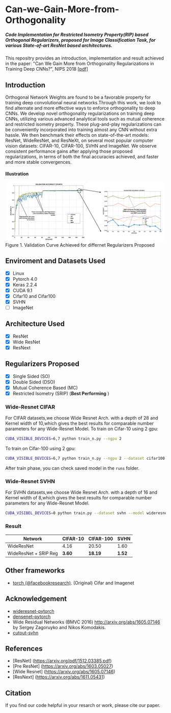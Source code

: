 # Can-we-Gain-More-from-Orthogonality
##### Code Implementation for Restricted Isometry Property(RIP) based Orthogonal Regularizers, proposed for Image Classification Task, for various State-of-art ResNet based architectures.

This repositry provides an introduction, implementation and result achieved in the paper:
"Can We Gain More from Orthogonality Regularizations in Training Deep CNNs?", NIPS 2018 [[pdf]](https://arxiv.org/abs/1810.09102) 

## Introduction
Orthogonal Network Weights are found to be a favorable property for training deep convolutional neural networks.Through this work, we look to find alternate and more effective  ways to enforce orthogonality to deep CNNs. We develop novel orthogonality regularizations on training deep CNNs, utilizing various advanced analytical tools such as mutual coherence and restricted isometry property. These plug-and-play regularizations can be conveniently incorporated into training almost any CNN without extra hassle. We then benchmark their effects on state-of-the-art models: ResNet, WideResNet, and ResNeXt, on several most popular computer vision datasets: CIFAR-10, CIFAR-100, SVHN and ImageNet. We observe consistent performance gains after applying those proposed regularizations, in terms of both the final accuracies achieved, and faster and more stable convergences. 

#### Illustration
![Can-we-Gain-More-from-Orthogonality](/FIGS/final_resnet_cifar10f.PNG)
Figure 1. Validation Curve Achieved for differnet Regularizers Proposed

## Enviroment and Datasets Used
- [x] Linux
- [x] Pytorch 4.0
- [x] Keras 2.2.4
- [x] CUDA 9.1
- [x] Cifar10 and Cifar100
- [x] SVHN
- [ ] ImageNet

## Architecture Used
- [x] ResNet
- [x] Wide ResNet
- [x] ResNext

## Regularizers Proposed 
- [x] Single Sided (SO)
- [x] Double Sided (DSO)
- [x] Mutual Coherence Based (MC)
- [x] Restricted Isometry (SRIP) (**Best Performing** )

### Wide-Resnet CIFAR
For CIFAR datasets,we choose Wide Resnet Arch. with a depth of 28 and Kernel width of 10,which
gives the best results for comparable number parameters for any Wide-Resnet Model. 
To train on Cifar-10 using 2 gpu:

```bash
CUDA_VISIBLE_DEVICES=6,7 python train_n.py --ngpu 2
```

To train on Cifar-100 using 2 gpu:

```bash
CUDA_VISIBLE_DEVICES=6,7 python train_n.py --ngpu 2 --dataset cifar100
```

After train phase, you can check saved model in the ```runs``` folder.

### Wide-Resnet SVHN
For SVHN datasets,we choose Wide Resnet Arch. with a depth of 16 and Kernel width of 8,which
gives the best results for comparable number parameters for any Wide-Resnet Model. 
``` bash
CUDA_VISIBEL_DEVICES=0 python train.py --dataset svhn --model wideresnet --learning_rate 0.01 --epochs 160
```

### Result
| **Network** | **CIFAR-10** | **CIFAR-100** | **SVHN** |
| ----------- | ------------ | ------------- | -------- |
| WideResNet  | 4.16       | 20.50          | 1.60     |
| WideResNet + SRIP Reg | **3.60** | **18.19**        | **1.52** |

## Other frameworks
* [torch (@facebookresearch)](https://github.com/szagoruyko/wide-residual-networks.). (Original) Cifar and Imagenet

## Acknowledgement
- [wideresnet-pytorch](https://github.com/xternalz/WideResNet-pytorch)
- [densenet-pytorch](https://github.com/andreasveit/densenet-pytorch)
- Wide Residual Networks (BMVC 2016) http://arxiv.org/abs/1605.07146 by Sergey Zagoruyko and Nikos Komodakis.
- [cutout-svhn](https://github.com/uoguelph-mlrg/Cutout)

## References
- [ResNet] (https://arxiv.org/pdf/1512.03385.pdf)
- [Pre ResNet] (https://arxiv.org/abs/1603.05027)
- [Wide Resnet] (https://arxiv.org/abs/1605.07146)
- [ResNext] (https://arxiv.org/abs/1611.05431)

## Citation
If you find our code helpful in your resarch or work, please cite our paper.

